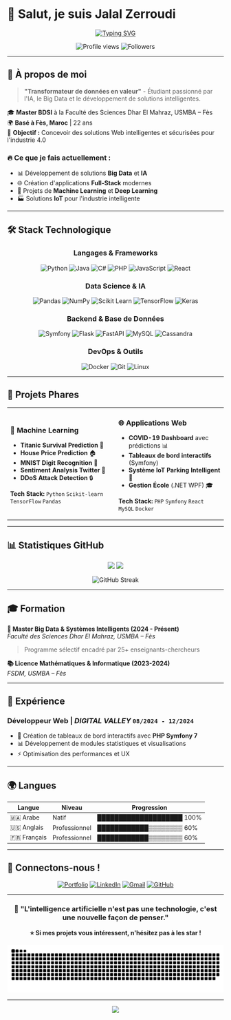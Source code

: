 # 👋 Salut, je suis **Jalal Zerroudi** 

<div align="center">
  
[![Typing SVG](https://readme-typing-svg.herokuapp.com?font=Fira+Code&size=24&pause=1000&color=2E9AFE&center=true&vCenter=true&width=600&lines=Master+Big+Data+%26+Syst%C3%A8mes+Intelligents;D%C3%A9veloppeur+Full-Stack;Data+Scientist+en+devenir;Passionn%C3%A9+par+l'IA+%26+le+Machine+Learning)](https://git.io/typing-svg)

</div>

<p align="center">
  <img src="https://komarev.com/ghpvc/?username=Jalal-Zerroudi&color=2E9AFE&style=for-the-badge" alt="Profile views" />
  <img src="https://img.shields.io/github/followers/Jalal-Zerroudi?color=2E9AFE&style=for-the-badge" alt="Followers" />
</p>

---

## 🚀 **À propos de moi**

> **"Transformateur de données en valeur"** - Étudiant passionné par l'IA, le Big Data et le développement de solutions intelligentes.

🎓 **Master BDSI** à la Faculté des Sciences Dhar El Mahraz, USMBA – Fès  
🌍 **Basé à Fès, Maroc** | 22 ans  
🎯 **Objectif :** Concevoir des solutions Web intelligentes et sécurisées pour l'industrie 4.0  

### 🔥 **Ce que je fais actuellement :**
- 📊 Développement de solutions **Big Data** et **IA**
- 🌐 Création d'applications **Full-Stack** modernes
- 🤖 Projets de **Machine Learning** et **Deep Learning**
- 🏭 Solutions **IoT** pour l'industrie intelligente

---

## 🛠️ **Stack Technologique**

<div align="center">

### **Langages & Frameworks**
![Python](https://img.shields.io/badge/Python-3776AB?style=for-the-badge&logo=python&logoColor=white)
![Java](https://img.shields.io/badge/Java-ED8B00?style=for-the-badge&logo=openjdk&logoColor=white)
![C#](https://img.shields.io/badge/C%23-239120?style=for-the-badge&logo=c-sharp&logoColor=white)
![PHP](https://img.shields.io/badge/PHP-777BB4?style=for-the-badge&logo=php&logoColor=white)
![JavaScript](https://img.shields.io/badge/JavaScript-F7DF1E?style=for-the-badge&logo=javascript&logoColor=black)
![React](https://img.shields.io/badge/React-20232A?style=for-the-badge&logo=react&logoColor=61DAFB)

### **Data Science & IA**
![Pandas](https://img.shields.io/badge/pandas-150458?style=for-the-badge&logo=pandas&logoColor=white)
![NumPy](https://img.shields.io/badge/numpy-013243?style=for-the-badge&logo=numpy&logoColor=white)
![Scikit Learn](https://img.shields.io/badge/scikit_learn-F7931E?style=for-the-badge&logo=scikit-learn&logoColor=white)
![TensorFlow](https://img.shields.io/badge/TensorFlow-FF6F00?style=for-the-badge&logo=tensorflow&logoColor=white)
![Keras](https://img.shields.io/badge/Keras-D00000?style=for-the-badge&logo=Keras&logoColor=white)

### **Backend & Base de Données**
![Symfony](https://img.shields.io/badge/Symfony-000000?style=for-the-badge&logo=symfony&logoColor=white)
![Flask](https://img.shields.io/badge/Flask-000000?style=for-the-badge&logo=flask&logoColor=white)
![FastAPI](https://img.shields.io/badge/FastAPI-009688?style=for-the-badge&logo=FastAPI&logoColor=white)
![MySQL](https://img.shields.io/badge/MySQL-005C84?style=for-the-badge&logo=mysql&logoColor=white)
![Cassandra](https://img.shields.io/badge/Cassandra-1287B1?style=for-the-badge&logo=apache%20cassandra&logoColor=white)

### **DevOps & Outils**
![Docker](https://img.shields.io/badge/Docker-2CA5E0?style=for-the-badge&logo=docker&logoColor=white)
![Git](https://img.shields.io/badge/GIT-E44C30?style=for-the-badge&logo=git&logoColor=white)
![Linux](https://img.shields.io/badge/Linux-FCC624?style=for-the-badge&logo=linux&logoColor=black)

</div>

---

## 🎯 **Projets Phares**

<table>
<tr>
<td width="50%">

### 🧠 **Machine Learning**
- **Titanic Survival Prediction** 🚢
- **House Price Prediction** 🏠
- **MNIST Digit Recognition** 🔢
- **Sentiment Analysis Twitter** 📱
- **DDoS Attack Detection** 🔒

**Tech Stack:** `Python` `Scikit-learn` `TensorFlow` `Pandas`

</td>
<td width="50%">

### 🌐 **Applications Web**
- **COVID-19 Dashboard** avec prédictions 📊
- **Tableaux de bord interactifs** (Symfony)
- **Système IoT Parking Intelligent** 🚗
- **Gestion École** (.NET WPF) 🎓

**Tech Stack:** `PHP` `Symfony` `React` `MySQL` `Docker`

</td>
</tr>
</table>

---

## 📊 **Statistiques GitHub**

<div align="center">
  
<img height="180em" src="https://github-readme-stats.vercel.app/api?username=Jalal-Zerroudi&show_icons=true&theme=react&include_all_commits=true&count_private=true&hide_border=true&bg_color=0D1117&title_color=2E9AFE&icon_color=2E9AFE&text_color=FFF"/>
<img height="180em" src="https://github-readme-stats.vercel.app/api/top-langs/?username=Jalal-Zerroudi&layout=compact&langs_count=8&theme=react&hide_border=true&bg_color=0D1117&title_color=2E9AFE&text_color=FFF"/>

</div>

<div align="center">
  
![GitHub Streak](https://github-readme-streak-stats.herokuapp.com/?user=Jalal-Zerroudi&theme=react&hide_border=true&background=0D1117&stroke=2E9AFE&ring=2E9AFE&fire=2E9AFE&currStreakLabel=2E9AFE)

</div>

---

## 🎓 **Formation**

**🎯 Master Big Data & Systèmes Intelligents (2024 - Présent)**  
*Faculté des Sciences Dhar El Mahraz, USMBA – Fès*  
> Programme sélectif encadré par 25+ enseignants-chercheurs

**📚 Licence Mathématiques & Informatique (2023-2024)**  
*FSDM, USMBA – Fès*

---

## 💼 **Expérience**

### **Développeur Web** | *DIGITAL VALLEY* `08/2024 - 12/2024`
- 🎨 Création de tableaux de bord interactifs avec **PHP Symfony 7**
- 📊 Développement de modules statistiques et visualisations
- ⚡ Optimisation des performances et UX

---

## 🌍 **Langues**

<div align="center">

| Langue | Niveau | Progression |
|--------|--------|-------------|
| 🇲🇦 Arabe | Natif | ████████████████████ 100% |
| 🇺🇸 Anglais | Professionnel | ████████████▒▒▒▒▒▒▒▒ 60% |
| 🇫🇷 Français | Professionnel | ████████████▒▒▒▒▒▒▒▒ 60% |

</div>

---

## 🤝 **Connectons-nous !**

<div align="center">

[![Portfolio](https://img.shields.io/badge/Portfolio-FF7139?style=for-the-badge&logo=Firefox-Browser&logoColor=white)](https://jalal-zerroudi.github.io/)
[![LinkedIn](https://img.shields.io/badge/LinkedIn-0077B5?style=for-the-badge&logo=linkedin&logoColor=white)](https://www.linkedin.com/in/jalal-zerroudi-big-data/)
[![Gmail](https://img.shields.io/badge/Gmail-D14836?style=for-the-badge&logo=gmail&logoColor=white)](mailto:jalal.zerroudi@usmba.ac.ma)
[![GitHub](https://img.shields.io/badge/GitHub-100000?style=for-the-badge&logo=github&logoColor=white)](https://github.com/Jalal-Zerroudi)

</div>

---

<div align="center">
  
### 💭 **"L'intelligence artificielle n'est pas une technologie, c'est une nouvelle façon de penser."**

**⭐ Si mes projets vous intéressent, n'hésitez pas à les star !**

<img src="https://raw.githubusercontent.com/Platane/snk/output/github-contribution-grid-snake.svg" />

</div>

---

<div align="center">
  <img src="https://capsule-render.vercel.app/api?type=waving&color=2E9AFE&height=100&section=footer"/>
</div>
